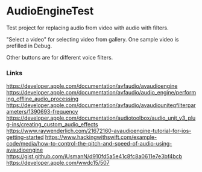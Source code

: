 # AudioEngineTest

Test project for replacing audio from video with audio with filters.

"Select a video" for selecting video from gallery. One sample video is prefilled in Debug.

Other buttons are for different voice filters.

### Links

https://developer.apple.com/documentation/avfaudio/avaudioengine
https://developer.apple.com/documentation/avfaudio/audio_engine/performing_offline_audio_processing
https://developer.apple.com/documentation/avfaudio/avaudiouniteqfilterparameters/1390693-frequency
https://developer.apple.com/documentation/audiotoolbox/audio_unit_v3_plug-ins/creating_custom_audio_effects
https://www.raywenderlich.com/21672160-avaudioengine-tutorial-for-ios-getting-started
https://www.hackingwithswift.com/example-code/media/how-to-control-the-pitch-and-speed-of-audio-using-avaudioengine
https://gist.github.com/iUsmanN/d910fd5a5e41c8fc8a0611e7e3bf4bcb
https://developer.apple.com/wwdc15/507
